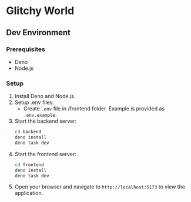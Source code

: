 # Glitchy World

## Dev Environment

### Prerequisites

- Deno
- Node.js

### Setup

1. Install Deno and Node.js.
2. Setup .env files:
   - Create `.env` file in /frontend folder. Example is provided as `.env.example`.
3. Start the backend server:
   ```bash
   cd backend
   deno install
   deno task dev
   ```
4. Start the frontend server:
   ```bash
   cd frontend
   deno install
   deno task dev
   ```
5. Open your browser and navigate to `http://localhost:5173` to view the application.
